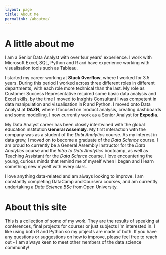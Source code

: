```yaml
---
layout: page
title: About Me
permalink: /aboutme/
---
```


# A little about me
I am a Senior Data Analyst with over four years' experience. I work with Microsoft Excel, SQL, Python and R and have experience working with visualisation tools such as Tableau.

I started my career working at **Stack Overflow**, where I worked for 3.5 years. During this period I worked across three different roles in different departments, with each role more technical than the last. My role as Customer Success Representative required some basic data analysis and Excel skills, by the time I moved to Insights Consultant I was competent in data manipulation and visualisation in R and Python. I moved onto Data Analyst at **DAZN**, where I focused on product analysis, creating dashboards and some modelling. I now currently work as a Senior Analyst for **Expedia**.

My Data Analyst career has been closely intertwined with the global education institution **General Assembly**. My first interaction with the company was as a student of the *Data Analytics* course. As my interest in data grew, I moved on to become a graduate of the *Data Science* course. I am proud to currently be a General Assembly Instructor for the *Data Analytics* course and the *Intro to Data Analytics* bootcamp, as well as Teaching Assistant for the *Data Science* course. I love encountering the young, curious minds that remind me of myself when I began and I learn something new myself with every class.

I love anything data-related and am always looking to improve. I am constantly completing DataCamp and Coursera courses, and am currently undertaking a *Data Science BSc* from Open University.

# About this site
This is a collection of some of my work. They are the results of speaking at conferences, final projects for courses or just subjects I'm interested in. I like using both R and Python so my projects are made of both. If you have any questions or suggestions on how to improve, please feel free to reach out - I am always keen to meet other members of the data science community!

